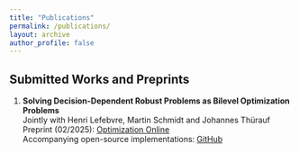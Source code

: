 ```yaml
---
title: "Publications"
permalink: /publications/
layout: archive
author_profile: false
---
```


## Submitted Works and Preprints

1. **Solving Decision-Dependent Robust Problems as Bilevel Optimization Problems**  
  Jointly with Henri Lefebvre, Martin Schmidt and Johannes Thürauf  
  Preprint (02/2025): [Optimization Online](https://optimization-online.org/2025/02/solving-decision-dependent-robust-problems-as-bilevel-optimization-problems/)  
  Accompanying open-source implementations: [GitHub](https://github.com/simstevens/ddro-via-bilevel)